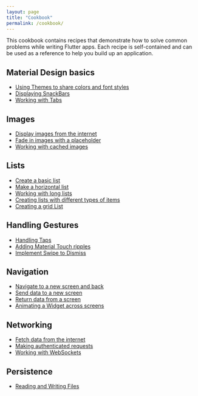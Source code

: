 ```yaml
---
layout: page
title: "Cookbook"
permalink: /cookbook/
---
```


This cookbook contains recipes that demonstrate how to solve common problems 
while writing Flutter apps. Each recipe is self-contained and can be used as a
reference to help you build up an application.

## Material Design basics

  * [Using Themes to share colors and font styles](/cookbook/design/themes/)
  * [Displaying SnackBars](/cookbook/design/snackbars/)
  * [Working with Tabs](/cookbook/design/tabs/)
  
## Images

  * [Display images from the internet](/cookbook/images/network-image/)
  * [Fade in images with a placeholder](/cookbook/images/fading-in-images/)
  * [Working with cached images](/cookbook/images/cached-images/)

## Lists

  * [Create a basic list](/cookbook/lists/basic-list/)
  * [Make a horizontal list](/cookbook/lists/horizontal-list/)
  * [Working with long lists](/cookbook/lists/long-lists/)
  * [Creating lists with different types of items](/cookbook/lists/mixed-list/)
  * [Creating a grid List](/cookbook/lists/grid-lists/)
  
## Handling Gestures

  * [Handling Taps](/cookbook/gestures/handling-taps/)
  * [Adding Material Touch ripples](/cookbook/gestures/ripples/)
  * [Implement Swipe to Dismiss](/cookbook/gestures/dismissible/)
  
## Navigation

  * [Navigate to a new screen and back](/cookbook/navigation/navigation-basics/)
  * [Send data to a new screen](/cookbook/navigation/passing-data/)
  * [Return data from a screen](/cookbook/navigation/returning-data/)
  * [Animating a Widget across screens](/cookbook/navigation/hero-animations/)

## Networking

  * [Fetch data from the internet](/cookbook/networking/fetch-data/)
  * [Making authenticated requests](/cookbook/networking/authenticated-requests/)
  * [Working with WebSockets](/cookbook/networking/web-sockets/)

## Persistence

  * [Reading and Writing Files](/cookbook/persistence/reading-writing-files/)

